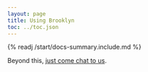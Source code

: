 ```yaml
---
layout: page
title: Using Brooklyn
toc: ../toc.json
---
```


{% readj /start/docs-summary.include.md %}

Beyond this, [just come chat to us](contact.html).
